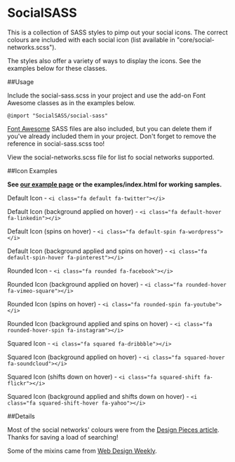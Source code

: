 # SocialSASS
This is a collection of SASS styles to pimp out your social icons. The correct colours are included with each social icon (list available in "core/social-networks.scss").

The styles also offer a variety of ways to display the icons. See the examples below for these classes.

##Usage

Include the social-sass.scss in your project and use the add-on Font Awesome classes as in the examples below.

`@import "SocialSASS/social-sass"`

[Font Awesome](http://fortawesome.github.io/Font-Awesome/) SASS files are also included, but you can delete them if you've already included them in your project. Don't forget to remove the reference in social-sass.scss too!

View the social-networks.scss file for list fo social networks supported.

##Icon Examples

**See [our example page](socialsass.biglemoncreative.co.uk) or the examples/index.html for working samples.**

Default Icon - `<i class="fa default fa-twitter"></i>`

Default Icon (background applied on hover) - `<i class="fa default-hover fa-linkedin"></i>`

Default Icon (spins on hover) - `<i class="fa default-spin fa-wordpress"></i>`

Default Icon (background applied and spins on hover) - `<i class="fa default-spin-hover fa-pinterest"></i>`

Rounded Icon - `<i class="fa rounded fa-facebook"></i>`

Rounded Icon (background applied on hover) - `<i class="fa rounded-hover fa-vimeo-square"></i>`

Rounded Icon (spins on hover) - `<i class="fa rounded-spin fa-youtube"></i>`

Rounded Icon (background applied and spins on hover) - `<i class="fa rounded-hover-spin fa-instagram"></i>`

Squared Icon - `<i class="fa squared fa-dribbble"></i>`

Squared Icon (background applied on hover) - `<i class="fa squared-hover fa-soundcloud"></i>`

Squared Icon (shifts down on hover) - `<i class="fa squared-shift fa-flickr"></i>`

Squared Icon (background applied and shifts down on hover) - `<i class="fa squared-shift-hover fa-yahoo"></i>`

##Details

Most of the social networks' colours were from the [Design Pieces article](http://designpieces.com/2012/12/social-media-colours-hex-and-rgb). Thanks for saving a load of searching!

Some of the mixins came from [Web Design Weekly](https://github.com/web-design-weekly/sass-mixins).
